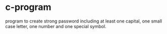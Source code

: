 # c-program
program to create strong password including at least one capital, one small case letter, one number and one special symbol.
